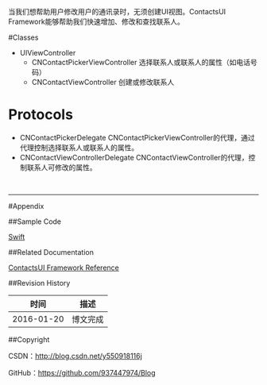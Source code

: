 当我们想帮助用户修改用户的通讯录时，无须创建UI视图。ContactsUI Framework能够帮助我们快速增加、修改和查找联系人。

#Classes

- UIViewController
    - CNContactPickerViewController 选择联系人或联系人的属性（如电话号码）
    - CNContactViewController 创建或修改联系人

# Protocols


- CNContactPickerDelegate CNContactPickerViewController的代理，通过代理控制选择联系人或联系人的属性。
- CNContactViewControllerDelegate CNContactViewController的代理，控制联系人可修改的属性。

&#160;

----------

#Appendix

##Sample Code

[Swift](https://github.com/937447974/Swift)

##Related Documentation

[ContactsUI Framework Reference](https://developer.apple.com/library/ios/documentation/ContactsUI/Reference/ContactsUI_Framework/index.html)

##Revision History

| 时间 | 描述 |
| ---- | ---- |
| 2016-01-20 | 博文完成 |

##Copyright

CSDN：http://blog.csdn.net/y550918116j

GitHub：https://github.com/937447974/Blog